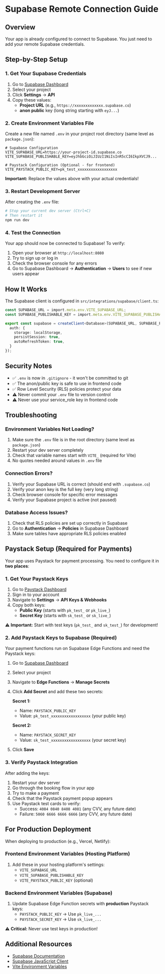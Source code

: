 # Supabase Remote Connection Guide

## Overview
Your app is already configured to connect to Supabase. You just need to add your remote Supabase credentials.

## Step-by-Step Setup

### 1. Get Your Supabase Credentials

1. Go to [Supabase Dashboard](https://supabase.com/dashboard)
2. Select your project
3. Click **Settings** → **API**
4. Copy these values:
   - **Project URL** (e.g., `https://xxxxxxxxxxxxx.supabase.co`)
   - **anon public** key (long string starting with `eyJ...`)

### 2. Create Environment Variables File

Create a new file named `.env` in your project root directory (same level as `package.json`):

```env
# Supabase Configuration
VITE_SUPABASE_URL=https://your-project-id.supabase.co
VITE_SUPABASE_PUBLISHABLE_KEY=eyJhbGciOiJIUzI1NiIsInR5cCI6IkpXVCJ9...

# Paystack Configuration (Optional - for frontend)
VITE_PAYSTACK_PUBLIC_KEY=pk_test_xxxxxxxxxxxxxxxxxx
```

**Important:** Replace the values above with your actual credentials!

### 3. Restart Development Server

After creating the `.env` file:

```bash
# Stop your current dev server (Ctrl+C)
# Then restart it
npm run dev
```

### 4. Test the Connection

Your app should now be connected to Supabase! To verify:

1. Open your browser at `http://localhost:8080`
2. Try to sign up or log in
3. Check the browser console for any errors
4. Go to Supabase Dashboard → **Authentication** → **Users** to see if new users appear

## How It Works

The Supabase client is configured in `src/integrations/supabase/client.ts`:

```typescript
const SUPABASE_URL = import.meta.env.VITE_SUPABASE_URL;
const SUPABASE_PUBLISHABLE_KEY = import.meta.env.VITE_SUPABASE_PUBLISHABLE_KEY;

export const supabase = createClient<Database>(SUPABASE_URL, SUPABASE_PUBLISHABLE_KEY, {
  auth: {
    storage: localStorage,
    persistSession: true,
    autoRefreshToken: true,
  }
});
```

## Security Notes

- ✅ `.env` is now in `.gitignore` - it won't be committed to git
- ✅ The anon/public key is safe to use in frontend code
- ✅ Row Level Security (RLS) policies protect your data
- ⚠️ Never commit your `.env` file to version control
- ⚠️ Never use your service_role key in frontend code

## Troubleshooting

### Environment Variables Not Loading?

1. Make sure the `.env` file is in the root directory (same level as `package.json`)
2. Restart your dev server completely
3. Check that variable names start with `VITE_` (required for Vite)
4. No quotes needed around values in `.env` file

### Connection Errors?

1. Verify your Supabase URL is correct (should end with `.supabase.co`)
2. Verify your anon key is the full key (very long string)
3. Check browser console for specific error messages
4. Verify your Supabase project is active (not paused)

### Database Access Issues?

1. Check that RLS policies are set up correctly in Supabase
2. Go to **Authentication** → **Policies** in Supabase Dashboard
3. Make sure tables have appropriate RLS policies enabled

## Paystack Setup (Required for Payments)

Your app uses Paystack for payment processing. You need to configure it in **two places**:

### 1. Get Your Paystack Keys

1. Go to [Paystack Dashboard](https://dashboard.paystack.com/)
2. Sign in to your account
3. Navigate to **Settings** → **API Keys & Webhooks**
4. Copy both keys:
   - **Public Key** (starts with `pk_test_` or `pk_live_`)
   - **Secret Key** (starts with `sk_test_` or `sk_live_`)

⚠️ **Important:** Start with test keys (`pk_test_` and `sk_test_`) for development!

### 2. Add Paystack Keys to Supabase (Required)

Your payment functions run on Supabase Edge Functions and need the Paystack keys:

1. Go to [Supabase Dashboard](https://supabase.com/dashboard)
2. Select your project
3. Navigate to **Edge Functions** → **Manage Secrets**
4. Click **Add Secret** and add these two secrets:

   **Secret 1:**
   - Name: `PAYSTACK_PUBLIC_KEY`
   - Value: `pk_test_xxxxxxxxxxxxxxxxxx` (your public key)

   **Secret 2:**
   - Name: `PAYSTACK_SECRET_KEY`
   - Value: `sk_test_xxxxxxxxxxxxxxxxxx` (your secret key)

5. Click **Save**

### 3. Verify Paystack Integration

After adding the keys:

1. Restart your dev server
2. Go through the booking flow in your app
3. Try to make a payment
4. Check that the Paystack payment popup appears
5. Use Paystack test cards to verify:
   - Success: `4084 0840 8408 4081` (any CVV, any future date)
   - Failure: `5060 6666 6666 6666` (any CVV, any future date)

## For Production Deployment

When deploying to production (e.g., Vercel, Netlify):

### Frontend Environment Variables (Hosting Platform)
1. Add these in your hosting platform's settings:
   - `VITE_SUPABASE_URL`
   - `VITE_SUPABASE_PUBLISHABLE_KEY`
   - `VITE_PAYSTACK_PUBLIC_KEY` (optional)

### Backend Environment Variables (Supabase)
1. Update Supabase Edge Function secrets with **production** Paystack keys:
   - `PAYSTACK_PUBLIC_KEY` → Use `pk_live_...`
   - `PAYSTACK_SECRET_KEY` → Use `sk_live_...`

⚠️ **Critical:** Never use test keys in production!

## Additional Resources

- [Supabase Documentation](https://supabase.com/docs)
- [Supabase JavaScript Client](https://supabase.com/docs/reference/javascript/introduction)
- [Vite Environment Variables](https://vitejs.dev/guide/env-and-mode.html)

